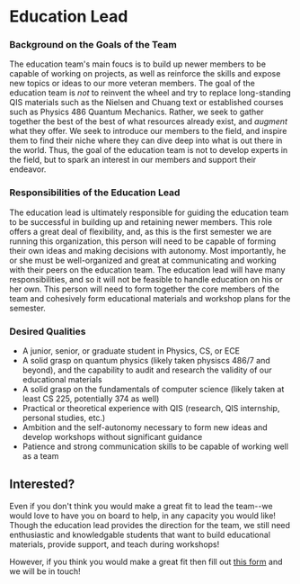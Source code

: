# Education Lead

### Background on the Goals of the Team

The education team's main foucs is to build up newer members to be capable of working on projects,
as well as reinforce the skills and expose new topics or ideas to our more veteran members. The goal
of the education team is *not* to reinvent the wheel and try to replace long-standing QIS materials
such as the Nielsen and Chuang text or established courses such as Physics 486 Quantum Mechanics.
Rather, we seek to gather together the best of the best of what resources already exist, and *augment*
what they offer. We seek to introduce our members to the field, and inspire them to find their niche
where they can dive deep into what is out there in the world. Thus, the goal of the education team is
not to develop experts in the field, but to spark an interest in our members and support their endeavor.

### Responsibilities of the Education Lead

The education lead is ultimately responsible for guiding the education team to be successful in building
up and retaining newer members. This role offers a great deal of flexibility, and, as this is the first
semester we are running this organization, this person will need to be capable of forming their own ideas
and making decisions with autonomy. Most importantly, he or she must be well-organized and great at
communicating and working with their peers on the education team. The education lead will have many
responsibilities, and so it will not be feasible to handle education on his or her own. This person will
need to form together the core members of the team and cohesively form educational materials and workshop
plans for the semester.

### Desired Qualities

- A junior, senior, or graduate student in Physics, CS, or ECE
- A solid grasp on quantum physics (likely taken physiscs 486/7 and beyond), and the capability to audit
  and research the validity of our educational materials
- A solid grasp on the fundamentals of computer science (likely taken at least CS 225, potentially 374 as well)
- Practical or theoretical experience with QIS (research, QIS internship, personal studies, etc.)
- Ambition and the self-autonomy necessary to form new ideas and develop workshops without significant guidance
- Patience and strong communication skills to be capable of working well as a team 

## Interested?

Even if you don't think you would make a great fit to lead the team--we would love to have you on board to help, 
in any capacity you would like! Though the education lead provides the direction for the team, we still need 
enthusiastic and knowledgable students that want to build educational materials, provide support, and teach 
during workshops!

However, if you think you would make a great fit then fill out [this form](https://forms.gle/6meSgLB2f9VDAWaA6) and we will be in touch!
